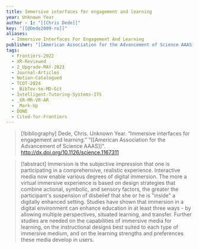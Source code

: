 ```yaml
---
title: Immersive interfaces for engagement and learning
year: Unknown Year
author - 1: "[[Chris Dede]]"
key: "[[@Dede2009-ro]]"
aliases:
  - Immersive Interfaces For Engagement And Learning
publisher: "[[American Association for the Advancement of Science AAAS]]"
tags:
  - Frontiers-2022
  - XR-Reviewed
  - 2_Upgrade-MAY-2023
  - Journal-Articles
  - Notion-Catalogued
  - TCOT-2024
  - _BibTex-to-MD-Git
  - Intelligent-Tutoring-Systems-ITS
  - _XR-MR-VR-AR
  - _Mark-Up
  - DONE
  - Cited-for-Frontiers
---
```


> [!bibliography]
> Dede, Chris. Unknown Year. “Immersive interfaces for engagement and learning.” "[[American Association for the Advancement of Science AAAS]]". http://dx.doi.org/10.1126/science.1167311

> [!abstract]
> Immersion is the subjective impression that one is participating in a comprehensive, realistic experience. Interactive media now enable various degrees of digital immersion. The more a virtual immersive experience is based on design strategies that combine actional, symbolic, and sensory factors, the greater the participant's suspension of disbelief that she or he is "inside" a digitally enhanced setting. Studies have shown that immersion in a digital environment can enhance education in at least three ways -  by allowing multiple perspectives, situated learning, and transfer. Further studies are needed on the capabilities of immersive media for learning, on the instructional designs best suited to each type of immersive medium, and on the learning strengths and preferences these media develop in users.